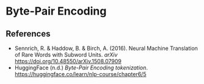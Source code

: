 # Byte-Pair Encoding

## References

* Sennrich, R. & Haddow, B. & Birch, A. (2016). Neural Machine Translation of
  Rare Words with Subword Units. _arXiv_ https://doi.org/10.48550/arXiv.1508.07909
* HuggingFace (n.d.) _Byte-Pair Encoding tokenization_. https://huggingface.co/learn/nlp-course/chapter6/5
